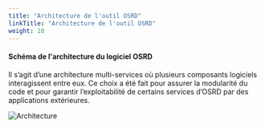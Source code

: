 ```yaml
---
title: "Architecture de l'outil OSRD"
linkTitle: "Architecture de l'outil OSRD"
weight: 10
---
```


#### Schéma de l'architecture du logiciel OSRD

Il s’agit d’une  architecture multi-services où plusieurs composants logiciels interagissent entre eux. Ce choix a été fait pour assurer la modularité du code et pour garantir l’exploitabilité de certains services d’OSRD par des applications extérieures.

![Architecture](../architecture.svg)
